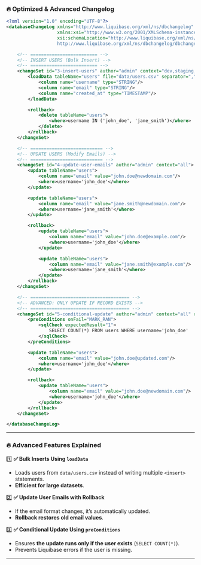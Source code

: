 ### **🔥 Optimized & Advanced Changelog**
```xml
<?xml version="1.0" encoding="UTF-8"?>
<databaseChangeLog xmlns="http://www.liquibase.org/xml/ns/dbchangelog"
                   xmlns:xsi="http://www.w3.org/2001/XMLSchema-instance"
                   xsi:schemaLocation="http://www.liquibase.org/xml/ns/dbchangelog
                   http://www.liquibase.org/xml/ns/dbchangelog/dbchangelog-4.8.xsd">

    <!-- ========================= -->
    <!-- INSERT USERS (Bulk Insert) -->
    <!-- ========================= -->
    <changeSet id="3-insert-users" author="admin" context="dev,staging,prod">
        <loadData tableName="users" file="data/users.csv" separator="," encoding="UTF-8">
            <column name="username" type="STRING"/>
            <column name="email" type="STRING"/>
            <column name="created_at" type="TIMESTAMP"/>
        </loadData>

        <rollback>
            <delete tableName="users">
                <where>username IN ('john_doe', 'jane_smith')</where>
            </delete>
        </rollback>
    </changeSet>

    <!-- =========================== -->
    <!-- UPDATE USERS (Modify Emails) -->
    <!-- =========================== -->
    <changeSet id="4-update-user-emails" author="admin" context="all">
        <update tableName="users">
            <column name="email" value="john.doe@newdomain.com"/>
            <where>username='john_doe'</where>
        </update>

        <update tableName="users">
            <column name="email" value="jane.smith@newdomain.com"/>
            <where>username='jane_smith'</where>
        </update>

        <rollback>
            <update tableName="users">
                <column name="email" value="john.doe@example.com"/>
                <where>username='john_doe'</where>
            </update>

            <update tableName="users">
                <column name="email" value="jane.smith@example.com"/>
                <where>username='jane_smith'</where>
            </update>
        </rollback>
    </changeSet>

    <!-- ===================================== -->
    <!-- ADVANCED: ONLY UPDATE IF RECORD EXISTS -->
    <!-- ===================================== -->
    <changeSet id="5-conditional-update" author="admin" context="all" runOnChange="true">
        <preConditions onFail="MARK_RAN">
            <sqlCheck expectedResult="1">
                SELECT COUNT(*) FROM users WHERE username='john_doe'
            </sqlCheck>
        </preConditions>

        <update tableName="users">
            <column name="email" value="john.doe@updated.com"/>
            <where>username='john_doe'</where>
        </update>

        <rollback>
            <update tableName="users">
                <column name="email" value="john.doe@newdomain.com"/>
                <where>username='john_doe'</where>
            </update>
        </rollback>
    </changeSet>

</databaseChangeLog>
```

---

### **🔥 Advanced Features Explained**
1️⃣ **✅ Bulk Inserts Using `loadData`**  
   - Loads users from `data/users.csv` instead of writing multiple `<insert>` statements.
   - **Efficient for large datasets**.  

2️⃣ **✅ Update User Emails with Rollback**  
   - If the email format changes, it’s automatically updated.  
   - **Rollback restores old email values**.  

3️⃣ **✅ Conditional Update Using `preConditions`**  
   - Ensures **the update runs only if the user exists** (`SELECT COUNT(*)`).  
   - Prevents Liquibase errors if the user is missing.  

---
